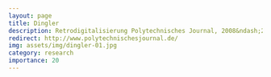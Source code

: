 ```yaml
---
layout: page
title: Dingler
description: Retrodigitalisierung Polytechnisches Journal, 2008&ndash;2013
redirect: http://www.polytechnischesjournal.de/
img: assets/img/dingler-01.jpg
category: research
importance: 20
---
```


